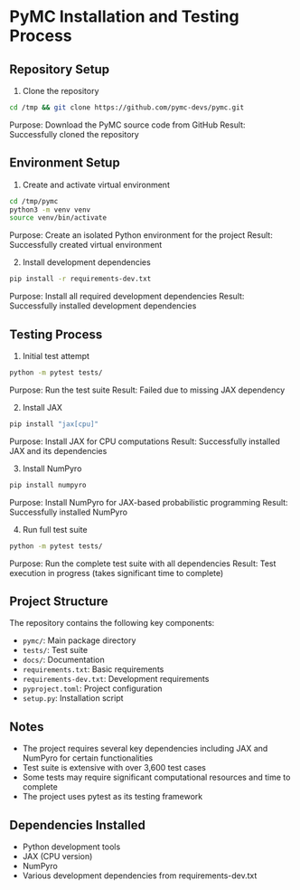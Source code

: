 # PyMC Installation and Testing Process

## Repository Setup
1. Clone the repository
```bash
cd /tmp && git clone https://github.com/pymc-devs/pymc.git
```
Purpose: Download the PyMC source code from GitHub
Result: Successfully cloned the repository

## Environment Setup
1. Create and activate virtual environment
```bash
cd /tmp/pymc
python3 -m venv venv
source venv/bin/activate
```
Purpose: Create an isolated Python environment for the project
Result: Successfully created virtual environment

2. Install development dependencies
```bash
pip install -r requirements-dev.txt
```
Purpose: Install all required development dependencies
Result: Successfully installed development dependencies

## Testing Process
1. Initial test attempt
```bash
python -m pytest tests/
```
Purpose: Run the test suite
Result: Failed due to missing JAX dependency

2. Install JAX
```bash
pip install "jax[cpu]"
```
Purpose: Install JAX for CPU computations
Result: Successfully installed JAX and its dependencies

3. Install NumPyro
```bash
pip install numpyro
```
Purpose: Install NumPyro for JAX-based probabilistic programming
Result: Successfully installed NumPyro

4. Run full test suite
```bash
python -m pytest tests/
```
Purpose: Run the complete test suite with all dependencies
Result: Test execution in progress (takes significant time to complete)

## Project Structure
The repository contains the following key components:
- `pymc/`: Main package directory
- `tests/`: Test suite
- `docs/`: Documentation
- `requirements.txt`: Basic requirements
- `requirements-dev.txt`: Development requirements
- `pyproject.toml`: Project configuration
- `setup.py`: Installation script

## Notes
- The project requires several key dependencies including JAX and NumPyro for certain functionalities
- Test suite is extensive with over 3,600 test cases
- Some tests may require significant computational resources and time to complete
- The project uses pytest as its testing framework

## Dependencies Installed
- Python development tools
- JAX (CPU version)
- NumPyro
- Various development dependencies from requirements-dev.txt